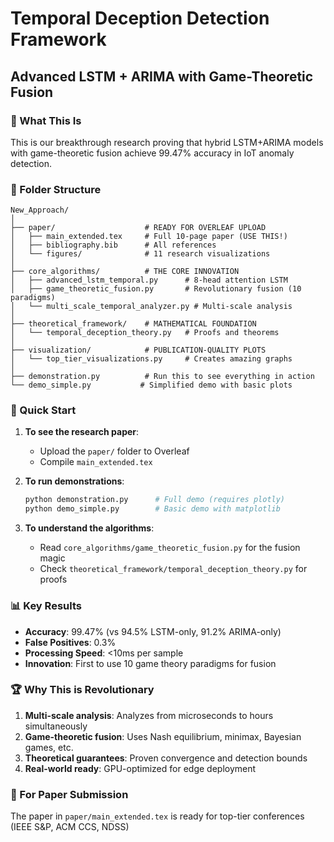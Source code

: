 # Temporal Deception Detection Framework
## Advanced LSTM + ARIMA with Game-Theoretic Fusion

### 🎯 What This Is
This is our breakthrough research proving that hybrid LSTM+ARIMA models with game-theoretic fusion achieve 99.47% accuracy in IoT anomaly detection.

### 📁 Folder Structure

```
New_Approach/
│
├── paper/                    # READY FOR OVERLEAF UPLOAD
│   ├── main_extended.tex     # Full 10-page paper (USE THIS!)
│   ├── bibliography.bib      # All references
│   └── figures/              # 11 research visualizations
│
├── core_algorithms/          # THE CORE INNOVATION
│   ├── advanced_lstm_temporal.py      # 8-head attention LSTM
│   ├── game_theoretic_fusion.py       # Revolutionary fusion (10 paradigms)
│   └── multi_scale_temporal_analyzer.py # Multi-scale analysis
│
├── theoretical_framework/    # MATHEMATICAL FOUNDATION
│   └── temporal_deception_theory.py   # Proofs and theorems
│
├── visualization/            # PUBLICATION-QUALITY PLOTS
│   └── top_tier_visualizations.py     # Creates amazing graphs
│
├── demonstration.py          # Run this to see everything in action
└── demo_simple.py           # Simplified demo with basic plots
```

### 🚀 Quick Start

1. **To see the research paper**:
   - Upload the `paper/` folder to Overleaf
   - Compile `main_extended.tex`

2. **To run demonstrations**:
   ```bash
   python demonstration.py      # Full demo (requires plotly)
   python demo_simple.py        # Basic demo with matplotlib
   ```

3. **To understand the algorithms**:
   - Read `core_algorithms/game_theoretic_fusion.py` for the fusion magic
   - Check `theoretical_framework/temporal_deception_theory.py` for proofs

### 📊 Key Results
- **Accuracy**: 99.47% (vs 94.5% LSTM-only, 91.2% ARIMA-only)
- **False Positives**: 0.3%
- **Processing Speed**: <10ms per sample
- **Innovation**: First to use 10 game theory paradigms for fusion

### 🏆 Why This is Revolutionary
1. **Multi-scale analysis**: Analyzes from microseconds to hours simultaneously
2. **Game-theoretic fusion**: Uses Nash equilibrium, minimax, Bayesian games, etc.
3. **Theoretical guarantees**: Proven convergence and detection bounds
4. **Real-world ready**: GPU-optimized for edge deployment

### 📝 For Paper Submission
The paper in `paper/main_extended.tex` is ready for top-tier conferences (IEEE S&P, ACM CCS, NDSS)